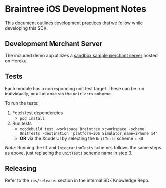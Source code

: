 # Braintree iOS Development Notes

This document outlines development practices that we follow while developing this SDK.

## Development Merchant Server

The included demo app utilizes a [sandbox sample merchant server](https://braintree-sample-merchant.herokuapp.com) hosted on Heroku.

## Tests

Each module has a corresponding unit test target. These can be run individually, or all at once via the `UnitTests` scheme.

To run the tests:
1. Fetch test dependencies
    * `pod install`
1. Run tests
    * `xcodebuild test -workspace Braintree.xcworkspace -scheme UnitTests -destination 'platform=iOS Simulator,name=iPhone 14'`
    * **OR** via the Xcode UI by selecting the `UnitTests` scheme + `⌘U`

_Note:_ Running the `UI` and `IntegrationTests` schemes follows the same steps as above, just replacing the `UnitTests` scheme name in step 3.

## Releasing

Refer to the `ios/releases` section in the internal SDK Knowledge Repo.
